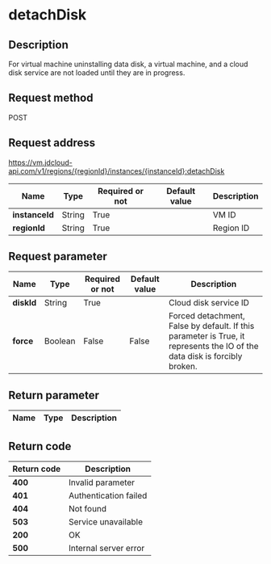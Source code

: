 # detachDisk


## Description
For virtual machine uninstalling data disk,  a virtual machine,  and a cloud disk service are not loaded until they are in progress. <br>


## Request method
POST

## Request address
https://vm.jdcloud-api.com/v1/regions/{regionId}/instances/{instanceId}:detachDisk

|Name|Type|Required or not|Default value|Description|
|---|---|---|---|---|
|**instanceId**|String|True||VM ID|
|**regionId**|String|True||Region ID|

## Request parameter
|Name|Type|Required or not|Default value|Description|
|---|---|---|---|---|
|**diskId**|String|True||Cloud disk service ID|
|**force**|Boolean|False|False|Forced detachment, False by default. If this parameter is True, it represents the IO of the data disk is forcibly broken.|


## Return parameter
|Name|Type|Description|
|---|---|---|



## Return code
|Return code|Description|
|---|---|
|**400**|Invalid parameter|
|**401**|Authentication failed|
|**404**|Not found|
|**503**|Service unavailable|
|**200**|OK|
|**500**|Internal server error|
